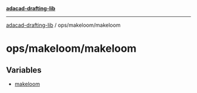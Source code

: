 [**adacad-drafting-lib**](../../../README.md)

***

[adacad-drafting-lib](../../../modules.md) / ops/makeloom/makeloom

# ops/makeloom/makeloom

## Variables

- [makeloom](variables/makeloom.md)
